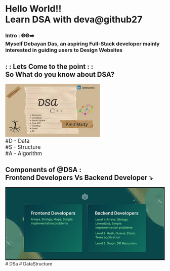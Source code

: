 <h1>Hello World!!<br>Learn DSA with deva@github27</h1>
<quote><h3>Intro : 🌐🌐➡️<br>Myself Debayan Das, an aspiring Full-Stack developer mainly interested in guiding users to Design Websites</h3></quote>
<h2><b>: : Lets Come to the point : : <br>So What do you know about DSA?</b></h2>
<img src="image.png"></img>
<br><big>#D - Data <br>
#S - Structure <br>
#A - Algorithm <br></big>
<h2><b>Components of @DSA : </b><br>Frontend Developers Vs Backend Developer ⤵️</h2>
<img src="image-1.png"></img>
# DSa
# DataStructure
